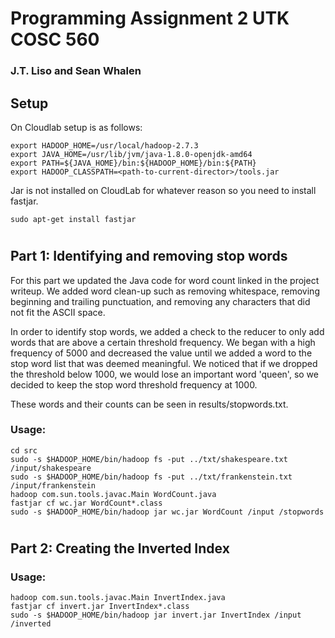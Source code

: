 # Programming Assignment 2 UTK COSC 560
### J.T. Liso and Sean Whalen

## Setup
On Cloudlab setup is as follows:
```
export HADOOP_HOME=/usr/local/hadoop-2.7.3
export JAVA_HOME=/usr/lib/jvm/java-1.8.0-openjdk-amd64
export PATH=${JAVA_HOME}/bin:${HADOOP_HOME}/bin:${PATH}
export HADOOP_CLASSPATH=<path-to-current-director>/tools.jar
```

Jar is not installed on CloudLab for whatever reason so you need to install fastjar.
```
sudo apt-get install fastjar
```

#
## Part 1: Identifying and removing stop words

For this part we updated the Java code for word count linked in the project writeup. We added word clean-up such as removing whitespace, removing beginning and trailing punctuation, and removing any characters that did not fit the ASCII space.

In order to identify stop words, we added a check to the reducer to only add words that are above a certain threshold frequency. We began with a high frequency of 5000 and decreased the value until we added a word to the stop word list that was deemed meaningful. We noticed that if we dropped the threshold below 1000, we would lose an important word 'queen', so we decided to keep the stop word threshold frequency at 1000.

These words and their counts can be seen in results/stopwords.txt.

### Usage:

```
cd src
sudo -s $HADOOP_HOME/bin/hadoop fs -put ../txt/shakespeare.txt /input/shakespeare
sudo -s $HADOOP_HOME/bin/hadoop fs -put ../txt/frankenstein.txt /input/frankenstein
hadoop com.sun.tools.javac.Main WordCount.java 
fastjar cf wc.jar WordCount*.class
sudo -s $HADOOP_HOME/bin/hadoop jar wc.jar WordCount /input /stopwords
```

#
## Part 2: Creating the Inverted Index

### Usage:

```
hadoop com.sun.tools.javac.Main InvertIndex.java 
fastjar cf invert.jar InvertIndex*.class
sudo -s $HADOOP_HOME/bin/hadoop jar invert.jar InvertIndex /input /inverted
```

